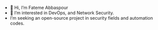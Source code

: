 - 👋 Hi, I’m Fateme Abbaspour
- 👀 I’m interested in DevOps, and Network Security.
- I’m seeking an open-source project in security fields and automation codes.
<!---
fatemeap4/fatemeap4 is a ✨ special ✨ repository because its `README.md` (this file) appears on your GitHub profile.
You can click the Preview link to take a look at your changes.
--->
